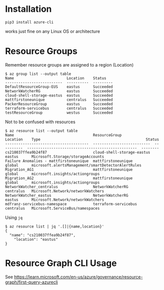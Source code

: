 # Installation

```pip3 install azure-cli```

works just fine on any Linux OS or architecture

# Resource Groups

Remember resource groups are assigned to a region (Location)

```
$ az group list --output table                                                                                      
Name                        Location    Status
--------------------------  ----------  ---------
DefaultResourceGroup-EUS    eastus      Succeeded
NetworkWatcherRG            eastus      Succeeded
cloud-shell-storage-eastus  eastus      Succeeded
mattfirstoneunique          centralus   Succeeded
PackerResourceGroup         eastus      Succeeded
terraform-servicebus        centralus   Succeeded
testResourceGroup           westus      Succeeded
```



Not to be confused with resources

```
$ az resource list --output table
Name                                    ResourceGroup               Location    Type                                                Status
--------------------------------------  --------------------------  ----------  --------------------------------------------------  --------
cs210037ffea9b24f87                     cloud-shell-storage-eastus  eastus      Microsoft.Storage/storageAccounts
Failure Anomalies - mattfirstoneunique  mattfirstoneunique          global      microsoft.alertsManagement/smartDetectorAlertRules
Migration_AG1                           mattfirstoneunique          global      microsoft.insights/actiongroups
Migration_AG2                           mattfirstoneunique          global      microsoft.insights/actiongroups
NetworkWatcher_centralus                NetworkWatcherRG            centralus   Microsoft.Network/networkWatchers
NetworkWatcher_eastus                   NetworkWatcherRG            eastus      Microsoft.Network/networkWatchers
mdfranz-servicebus-namespace            terraform-servicebus        centralus   Microsoft.ServiceBus/namespaces
```

Using `jq`

```
$ az resource list | jq '.[]|{name,location}'
{
  "name": "cs210037ffea9b24f87",
    "location": "eastus"
}
```

# Resource Graph CLI Usage

See https://learn.microsoft.com/en-us/azure/governance/resource-graph/first-query-azurecli


